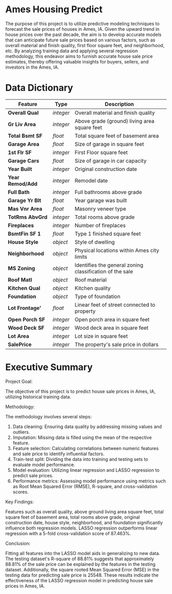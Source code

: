 # Ames Housing Predict

The purpose of this project is to utilize predictive modeling techniques to forecast the sale prices of houses in Ames, IA. Given the upward trend in house prices over the past decade, the aim is to develop accurate models that can anticipate future sale prices based on various factors, such as overall material and finish quality, first floor square feet, and neighborhood, etc. By analyzing training data and applying several regression methodology, this endeavor aims to furnish accurate house sale price estimates, thereby offering valuable insights for buyers, sellers, and investors in the Ames, IA.



# Data Dictionary


|Feature|Type|Description|
|---|---|---|
|**Overall Qual**|*integer*|Overall material and finish quality|
|**Gr Liv Area**|*integer*|Above grade (ground) living area square feet|
|**Total Bsmt SF**|*float*|Total square feet of basement area|
|**Garage Area**|*float*|Size of garage in square feet|
|**1st Flr SF**|*integer*|First Floor square feet|
|**Garage Cars**|*float*|Size of garage in car capacity|
|**Year Built**|*integer*|Original construction date|
|**Year Remod/Add**|*integer*|Remodel date|
|**Full Bath**|*integer*|Full bathrooms above grade|
|**Garage Yr Blt**|*float*|Year garage was built|
|**Mas Vnr Area**|*float*|Masonry veneer type|
|**TotRms AbvGrd**|*integer*|Total rooms above grade|
|**Fireplaces**|*integer*|Number of fireplaces|
|**BsmtFin SF 1**|*float*|Type 1 finished square feet|
|**House Style**|*object*|Style of dwelling|
|**Neighborhood**|*object*|Physical locations within Ames city limits|
|**MS Zoning**|*object*|Identifies the general zoning classification of the sale|
|**Roof Matl**|*object*|Roof material|
|**Kitchen Qual**|*object*|Kitchen quality|
|**Foundation**|*object*|Type of foundation|
|**Lot Frontage'**|*float*|Linear feet of street connected to property|
|**Open Porch SF**|*integer*|Open porch area in square feet|
|**Wood Deck SF**|*integer*|Wood deck area in square feet|
|**Lot Area**|*integer*|Lot size in square feet|
|**SalePrice**|*integer*|The property's sale price in dollars|



# Executive Summary

Project Goal:

The objective of this project is to predict house sale prices in Ames, IA, utilizing historical training data.

Methodology:

The methodology involves several steps:

1. Data cleaning: Ensuring data quality by addressing missing values and outliers.
2. Imputation: Missing data is filled using the mean of the respective feature.
3. Feature selection: Calculating correlations between numeric features and sale price to identify influential factors.
4. Train-test split: Dividing the data into training and testing sets to evaluate model performance.
5. Model evaluation: Utilizing linear regression and LASSO regression to predict sale prices.
6. Performance metrics: Assessing model performance using metrics such as Root Mean Squared Error (RMSE), R-square, and cross-validation scores.

Key Findings:

Features such as overall quality, above ground living area square feet, total square feet of basement area, total rooms above grade, original construction date, house style, neighborhood, and foundation significantly influence both regression models.
LASSO regression outperforms linear regression with a 5-fold cross-validation score of 87.463%.

Conclusion:

Fitting all features into the LASSO model aids in generalizing to new data. The testing dataset's R-square of 88.81% suggests that approximately 88.81% of the sale price can be explained by the features in the testing dataset. Additionally, the square rooted Mean Squared Error (MSE) in the testing data for predicting sale price is 25548. These results indicate the effectiveness of the LASSO regression model in predicting house sale prices in Ames, IA.
